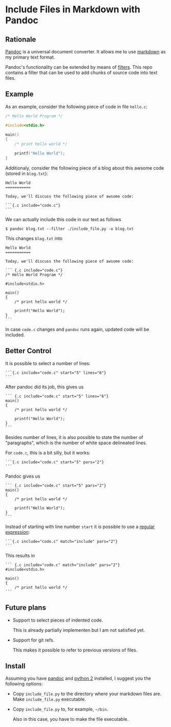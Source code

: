 Include Files in Markdown with Pandoc
=====================================

Rationale
---------

[Pandoc](http://pandoc.org/) is a universal document converter. It
allows me to use
[markdown](https://daringfireball.net/projects/markdown/syntax) as my
primary text format.

Pandoc's functionality can be extended by means of
[filters](http://pandoc.org/scripting.html). This repo contains a filter
that can be used to add chunks of source code into text files.

Example
-------

As an example, consider the following piece of code in file `hello.c`:

``` {.c include="code.c"}
/* Hello World Program */

#include<stdio.h>

main()
{
    /* print hello world */

    printf("Hello World");
}
```

Additionaly, consider the following piece of a blog about this awsome
code (stored in `blog.txt`):

    Hello World
    ===========

    Today, we'll discuss the following piece of awsome code:

    ```{.c include="code.c"}
    ```

We can actually include this code in our text as follows

    $ pandoc blog.txt --filter ./include_file.py -o blog.txt

This changes `blog.txt` into

    Hello World
    ===========

    Today, we'll discuss the following piece of awsome code:

    ``` {.c include="code.c"}
    /* Hello World Program */

    #include<stdio.h>

    main()
    {
        /* print hello world */

        printf("Hello World");
    }
    ```

In case `code.c` changes and `pandoc` runs again, updated code will be
included.

Better Control
--------------

It is possible to select a number of lines:

    ```{.c include="code.c" start="5" lines="6"}
    ```

After pandoc did its job, this gives us

    ``` {.c include="code.c" start="5" lines="6"}
    main()
    {
        /* print hello world */

        printf("Hello World");
    }
    ```

Besides number of lines, it is also possible to state the number of
"paragraphs", which is the number of white space delineated lines.

For `code.c`, this is a bit silly, but it works:

    ```{.c include="code.c" start="5" pars="2"}
    ```

Pandoc gives us

    ``` {.c include="code.c" start="5" pars="2"}
    main()
    {
        /* print hello world */

        printf("Hello World");
    }
    ```

Instead of starting with line number `start` it is possible to use a
[regular expression](https://docs.python.org/2/library/re.html):

    ```{.c include="code.c" match="include" pars="2"}
    ```

This results in

    ``` {.c include="code.c" match="include" pars="2"}
    #include<stdio.h>

    main()
    {
        /* print hello world */
    ```

Future plans
------------

-   Support to select pieces of indented code.

    This is already partially implementen but I am not satisfied yet.

-   Support for git refs.

    This makes it possible to refer to previous versions of files.

Install
-------

Assuming you have [pandoc](http://pandoc.org/) and [python
2](https://www.python.org/) installed, I suggest you the following
options:

-   Copy `include_file.py` to the directory where your markdown
    files are. Make `include_file.py` executable.

-   Copy `include_file.py` to, for example, `~/bin`.

    Also in this case, you have to make the file executable.


